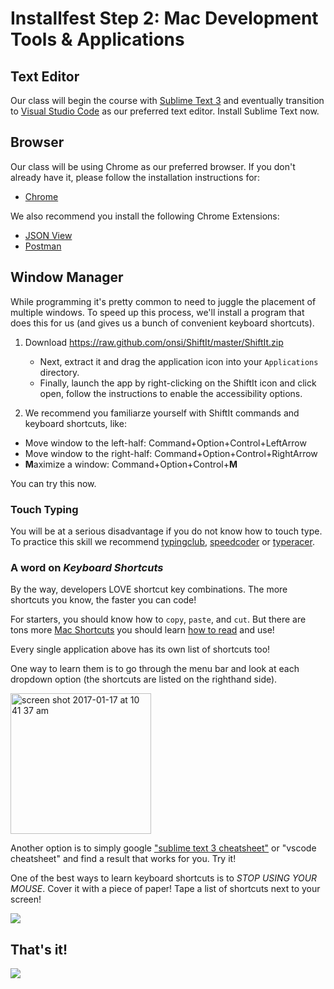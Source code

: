 # Installfest Step 2: Mac Development Tools & Applications

## Text Editor

Our class will begin the course with [Sublime Text 3](editor-sublime-text-3.md) and eventually transition to [Visual Studio Code](editor-vsc.md) as our preferred text editor. Install Sublime Text now.


## Browser
Our class will be using Chrome as our preferred browser. If you don't already have it, please follow the installation instructions for:

* [Chrome](https://support.google.com/chrome/answer/95346?hl=en)

We also recommend you install the following Chrome Extensions:

* [JSON View](https://chrome.google.com/webstore/detail/jsonview/chklaanhfefbnpoihckbnefhakgolnmc)
* [Postman](http://www.getpostman.com/)

## Window Manager

While programming it's pretty common to need to juggle the placement of multiple windows. To speed up this process, we'll install a program that does this for us (and gives us a bunch of convenient keyboard shortcuts).

1. Download https://raw.github.com/onsi/ShiftIt/master/ShiftIt.zip
    * Next, extract it and drag the application icon into your `Applications` directory.
    * Finally, launch the app by right-clicking on the ShiftIt icon and click open, follow the instructions to enable the accessibility options.

2. We recommend you familiarze yourself with ShiftIt commands and keyboard shortcuts, like:
* Move window to the left-half: Command+Option+Control+LeftArrow
* Move window to the right-half: Command+Option+Control+RightArrow
* **M**aximize a window: Command+Option+Control+**M**

You can try this now.

### Touch Typing
You will be at a serious disadvantage if you do not know how to touch type. To practice this skill we recommend [typingclub](http://typingclub.com), [speedcoder](http://www.speedcoder.net/) or [typeracer](http://play.typeracer.com/).

### A word on *Keyboard Shortcuts*

By the way, developers LOVE shortcut key combinations. The more shortcuts you know, the faster you can code!

For starters, you should know how to `copy`, `paste`, and `cut`. But there are tons more [Mac Shortcuts](https://duckduckgo.com/?q=mac+keyboard+shortcuts&ia=cheatsheet&iax=1) you should learn [how to read](https://support.apple.com/en-us/HT201236) and use!

Every single application above has its own list of shortcuts too!

One way to learn them is to go through the menu bar and look at each dropdown option (the shortcuts are listed on the righthand side).

<img width="225" alt="screen shot 2017-01-17 at 10 41 37 am" src="https://cloud.githubusercontent.com/assets/1489337/22034623/af02d68e-dca1-11e6-85ec-8457a7defbc4.png">

Another option is to simply google ["sublime text 3 cheatsheet"](https://www.google.com/search?q=sublime+text+3+cheatsheet&tbm=isch) or "vscode cheatsheet" and find a result that works for you. Try it!

One of the best ways to learn keyboard shortcuts is to _STOP USING YOUR MOUSE_. Cover it with a piece of paper! Tape a list of shortcuts next to your screen!

![](https://m.popkey.co/80a186/wqdmb.gif)

## That's it!
![](http://i.giphy.com/3otPoS81loriI9sO8o.gif)

